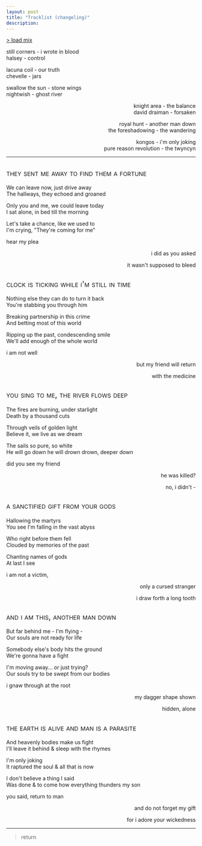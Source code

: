 ```yaml
---
layout: post
title: "Tracklist (changeling)"
description: 
---
```


<style>
  h2 {
    font-weight: normal;
    font-variant: small-caps;
  }
  
  .three-lines {
    grid-template-rows: 1fr 1fr 1fr;
    grid-template-columns: 2fr 1fr;
  }
  .float {
    display: contents;
    text-align: right;
  }
</style>

<a href="https://music.youtube.com/playlist?list=PLl25FdDd5-SzbiApQkTFzdBNfkYi7olyZ">> load mix</a>

<div markdown="1" class="grid three-lines" style="grid-template-columns: 1fr 2fr;">

still corners - i wrote in blood  
halsey - control  

lacuna coil - our truth  
chevelle - jars  

swallow the sun - stone wings  
nightwish - ghost river  

<div class="float" markdown="1">

knight area - the balance  
david draiman - forsaken  

royal hunt - another man down  
the foreshadowing - the wandering  

kongos - i'm only joking  
pure reason revolution - the twyncyn

</div>

</div>

---

## they sent me away to find them a fortune
<div markdown="1" class="grid three-lines">

We can leave now, just drive away  
The hallways, they echoed and groaned

Only you and me, we could leave today  
I sat alone, in bed till the morning

Let's take a chance, like we used to  
I'm crying, "They're coming for me"

<div class="float" markdown="1">
hear my plea

i did as you asked

it wasn't supposed to bleed

</div>
</div>


## clock is ticking while i'm still in time
<div markdown="1" class="grid three-lines">

Nothing else they can do to turn it back  
You're stabbing you through him  

Breaking partnership in this crime  
And betting most of this world  

Ripping up the past, condescending smile  
We'll add enough of the whole world  

<div class="float" markdown="1">
i am not well

but my friend will return

with the medicine

</div>
</div>

## you sing to me, the river flows deep
<div markdown="1" class="grid three-lines">

The fires are burning, under starlight  
Death by a thousand cuts

Through veils of golden light  
Believe it, we live as we dream

The sails so pure, so white  
He will go down he will drown drown, deeper down

<div class="float" markdown="1">
did you see my friend

he was killed?

no, i didn't -

</div>
</div>

## a sanctified gift from your gods
<div markdown="1" class="grid three-lines">

Hallowing the martyrs  
You see I'm falling in the vast abyss

Who right before them fell  
Clouded by memories of the past

Chanting names of gods  
At last I see

<div class="float" markdown="1">
i am not a victim,

only a cursed stranger

i draw forth a long tooth

</div>
</div>

## and i am this, another man down
<div markdown="1" class="grid three-lines">

But far behind me - I'm flying -  
Our souls are not ready for life

Somebody else's body hits the ground  
We're gonna have a fight

I'm moving away... or just trying?  
Our souls try to be swept from our bodies 

<div class="float" markdown="1">
i gnaw through at the root

my dagger shape shown

hidden, alone

</div>
</div>

## the earth is alive and man is a parasite
<div markdown="1" class="grid three-lines">

And heavenly bodies make us fight  
I'll leave it behind & sleep with the rhymes

I'm only joking  
It raptured the soul & all that is now

I don't believe a thing I said  
Was done & to come how everything thunders my son

<div class="float" markdown="1">
you said, return to man

and do not forget my gift

for i adore your wickedness

</div>
</div>

---

> return
